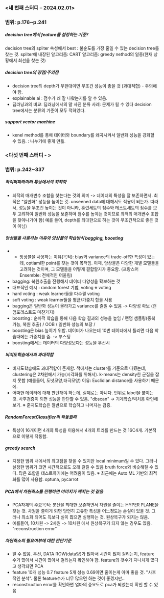 ### <네 번째 스터디 – 2024.02.01> 
### 범위: p.176~p.241

##### decision tree에서 feature를 설정하는 기준?
decision tree의 spliter 속성에서 best : 불순도를 가장 줄일 수 있는 decision tree를 찾는 것.
spliter에 내장된 알고리즘: CART 알고리즘: greedy nethod의 일종(현재 상황에서 최선을 찾는 것)
##### decision tree의 장점/주의점
- decision tree의 depth가 무한대이면 무조건 성능이 좋을 것 (과대적합) - 주의해야 함.
- explainable ai : 점수가 왜 잘 나왔는지를 알 수 있음.
- 딥러닝과의 비교: 딥러닝에서의 말 사진 분류 사례: 문제가 될 수 있다 decision tree에서는 분류의 기준이 모두 적혀있다.
##### support vector machine
- kenel method를 통해 데이터와 boundary를 왜곡시켜서 일반화 성능을 강화할 수 있음. : 나누기에 좋게 만듦.
### <다섯 번째 스터디 - >
### 범위: p.242~337

##### 하이퍼파라미터 튜닝에서의 최적화
- 최적의 매개변수 조합을 찾는다는 것의 의미
-> 데이터의 특성을 잘 보존하면서. 최적은 "일반화" 성능을 높이는 것. unseened data에 대해서도 적용이 되는가. 따라서, 성능을 무조건 높이는 것이 아니라, 훈련세트의 점수와 테스트세트의 점수를 모두 고려하여 일반화 성능을 보존하며 점수를 높이는 것이므로 최적의 매개변수 조합을 찾아나가야 함( 예를 들어, depth를 최대한으로 하는 것이 무조건적으로 좋은 것이 아님)
##### 앙상블을 사용하는 이유와 앙상블의 학습방식 bagging, boosting
- - 앙상블을 사용하는 이유(목적): bias와 variance의 trade-off한 특성이 있는데, optiaml한 point를 찾는 것이 목적임. 이때, 앙상블은 다양한 개별 모델들을 고려하는 것이며, 그 모델들을 어떻게 결합할지가 중요함. (프랑스어 Ensemble: 전체적인 어울림)
- bagging: 복원추출을 진행해서 데이터 다양성을 확보하는 것 
- 대표적인 예시 : random forest 기법, voting
※ voting 
- hard voting : weak learner들을 다수결 voting
- soft voting : weak learner들을 평균/가중치 합을 사용
- bagging은 일반화 성능이 올라가고 variance를 줄일 수 있음 -> 다양성 확보 (랜덤포레스트도 마찬가지)
- boosting : 순차적 학습을 통해 다음 학습 결과의 성능을 높임 / 랜덤 샘플링(중복 가능, 복원 추출) / OOB / 일반화 성능의 보장 /  
- boosting은 bias 높이기 위함. 데이터가 나오는데 10번 데이터에서 틀리면 다음 학습때에는 가중치를 줌. -> 부스팅
- boosting에서는 데이터의 다양성보다는 성능을 우선시  
##### 비지도학습에서의 과대적합
- 비지도학습에도 과대적합이 존재함. 책에서는 cluster를 기준으로 다뤘는데, clustering은 2차원에서 가능(시각화를 위해서). k-means는 density한 군집을 잡지 못함 (예를들어, 도넛모양,태극모양) 이유: Euclidian distance를 사용하기 때문에.
- 어떠한 데이터에 대해 판단해야 하는데, 실제로는 아니다. 인위로 label을 붙이는 것. 사후검증이 되면 성능을 판단할 수 있음. "dbscan" -> 기계학습/빅처응 확인해보기.
※ 준지도학습은 절반으로 학습하고 나머지는 검증.
##### RandomForestClassifier의 작동원리
- 특성이 16개이면 4개의 특성을 이용해서 4개의 트리를 만드는 것 16C4개. 기본적으로 이렇게 작동함.
##### greedy search
- 지정한 범위 내에서의 최고점을 찾을 수 있지만 local minimum일 수 있다. 그러나 설정한 범위가 크면 시간적으로도 오래 걸릴 수 있음
bruth force와 비슷해질 수 있다. 많은 조합을 테스트하기에는 어려움이 있음.
※ 최근에는 Auto ML 기반의 최적화를 많이 사용함. optuna, pycarrot
##### PCA에서 차원축소를 진행하면 이미지가 깨지는 것 같음
- PCA자체의 주요목적: 분산을 최대한 보존하면서 차원을 줄이는 HYPER PLANE을 찾는 것. 차원을 줄이게 되면 당연히 고유한 특성을 어느정도는 손실이 있을 것. 그러나 최소화 되어도 득보다 실이 많으면 실행하는 것.
원상복구가 되지는 않음.
- 예를들어, 10차원 -> 2차원 -> 10차원 에서 원상복구가 되지 않는 경우도 있음. "reconstruction error"
##### 차원축소의 필요여부에 대한 판단기준
- 알 수 없음. 우선, DATA ROW(data양)가 많아서 시간이 많이 걸리는지, feature 수가 많아서 시간이 많아서 걸리는지 확인해야 함. feature의 갯수가 지나치게 많다고 생각되면 PCA
- feature 10개 성능 0.7 feature 5개 성능 0.69이면 줄이는게 아마 좋을 것. "사후적인 분석". 물론 feature수가 너무 많으면 하는 것이 좋겠지만.. 
- reconstruction error를 확인하면 얼마의 중요도로 pca가 되었는지 확인 할 수 있음
 